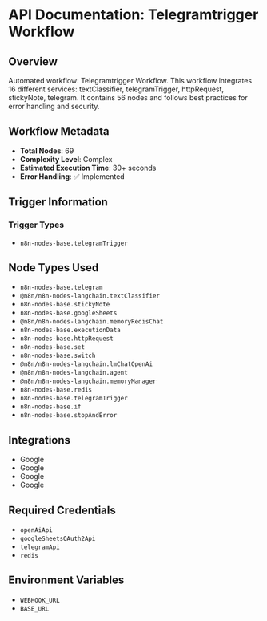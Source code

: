 # API Documentation: Telegramtrigger Workflow

## Overview
Automated workflow: Telegramtrigger Workflow. This workflow integrates 16 different services: textClassifier, telegramTrigger, httpRequest, stickyNote, telegram. It contains 56 nodes and follows best practices for error handling and security.

## Workflow Metadata
- **Total Nodes**: 69
- **Complexity Level**: Complex
- **Estimated Execution Time**: 30+ seconds
- **Error Handling**: ✅ Implemented

## Trigger Information
### Trigger Types
- `n8n-nodes-base.telegramTrigger`

## Node Types Used
- `n8n-nodes-base.telegram`
- `@n8n/n8n-nodes-langchain.textClassifier`
- `n8n-nodes-base.stickyNote`
- `n8n-nodes-base.googleSheets`
- `@n8n/n8n-nodes-langchain.memoryRedisChat`
- `n8n-nodes-base.executionData`
- `n8n-nodes-base.httpRequest`
- `n8n-nodes-base.set`
- `n8n-nodes-base.switch`
- `@n8n/n8n-nodes-langchain.lmChatOpenAi`
- `@n8n/n8n-nodes-langchain.agent`
- `@n8n/n8n-nodes-langchain.memoryManager`
- `n8n-nodes-base.redis`
- `n8n-nodes-base.telegramTrigger`
- `n8n-nodes-base.if`
- `n8n-nodes-base.stopAndError`

## Integrations
- Google
- Google
- Google
- Google

## Required Credentials
- `openAiApi`
- `googleSheetsOAuth2Api`
- `telegramApi`
- `redis`

## Environment Variables
- `WEBHOOK_URL`
- `BASE_URL`
